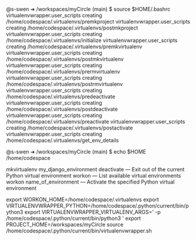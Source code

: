 @s-swen ➜ /workspaces/myCircle (main) $ source $HOME/.bashrc
virtualenvwrapper.user_scripts creating /home/codespace/.virtualenvs/premkproject
virtualenvwrapper.user_scripts creating /home/codespace/.virtualenvs/postmkproject
virtualenvwrapper.user_scripts creating /home/codespace/.virtualenvs/initialize
virtualenvwrapper.user_scripts creating /home/codespace/.virtualenvs/premkvirtualenv
virtualenvwrapper.user_scripts creating /home/codespace/.virtualenvs/postmkvirtualenv
virtualenvwrapper.user_scripts creating /home/codespace/.virtualenvs/prermvirtualenv
virtualenvwrapper.user_scripts creating /home/codespace/.virtualenvs/postrmvirtualenv
virtualenvwrapper.user_scripts creating /home/codespace/.virtualenvs/predeactivate
virtualenvwrapper.user_scripts creating /home/codespace/.virtualenvs/postdeactivate
virtualenvwrapper.user_scripts creating /home/codespace/.virtualenvs/preactivate
virtualenvwrapper.user_scripts creating /home/codespace/.virtualenvs/postactivate
virtualenvwrapper.user_scripts creating /home/codespace/.virtualenvs/get_env_details

@s-swen ➜ /workspaces/myCircle (main) $ echo $HOME
/home/codespace

mkvirtualenv my_django_environment
deactivate — Exit out of the current Python virtual environment
workon — List available virtual environments
workon name_of_environment — Activate the specified Python virtual environment

export WORKON_HOME=/home/codespace/.virtualenvs
export VIRTUALENVWRAPPER_PYTHON=/home/codespace/.python/current/bin/python3
export VIRTUALENVWRAPPER_VIRTUALENV_ARGS=' -p /home/codespace/.python/current/bin/python3 '
export PROJECT_HOME=/workspaces/myCircle
source /home/codespace/.python/current/bin/virtualenvwrapper.sh
